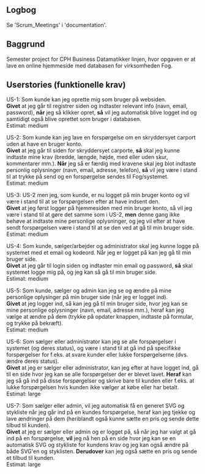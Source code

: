 ## Logbog
Se 'Scrum_Meetings' i 'documentation'.

## Baggrund
Semester project for CPH Business Datamatikker linjen, hvor opgaven er at lave en online hjemmeside med databasen for virksomheden Fog.

## Userstories (funktionelle krav)
US-1: Som kunde kan jeg oprette mig som bruger på websiden.  
**Givet** at jeg går til registrer siden og indtaster relevant info (navn, email, password), **når** jeg så klikker opret, **så** vil jeg automatisk blive logget ind og samtidigt også blive oprettet som bruger i databasen.<br/>
Estimat: medium

US-2: Som kunde kan jeg lave en forspørgelse om en skryddersyet carport uden at have en bruger konto.  
**Givet** at jeg går til siden for skryddersyet carporte, **så** skal jeg kunne indtaste mine krav (bredde, længde, højde, med eller uden skur, kommentarer mm.). 
**Når** jeg så er færdig med kravene skal jeg blot indtaste personlig oplysninger (navn, email, adresse, telefon), **så** vil jeg være i stand til at trykke på send og en forspørgelse sendes til Fog/systemet.  
Estimat: medium

US-3: US-2 men jeg, som kunde, er nu logget på min bruger konto og vil være i stand til at se forspørgelsen efter at have indsent den.  
**Givet** at jeg først logger på hjemmesiden med min bruger konto, så vil jeg være i stand til at gøre det samme som i US-2, 
**men** denne gang ikke behøve at indtaste mine personlige oplysninger, og jeg vil efter at have sendt forspørgelsen være i stand til at se den ved at gå til min bruger side.  
Estimat: medium

US-4: Som kunde, sælger/arbejder og administrator skal jeg kunne logge på systemet med et email og kodeord. Når jeg er logget på kan jeg gå til min bruger side.  
**Givet** at jeg går til login siden og indtaster min email og password, **så** skal systemet logge mig på,
og jeg kan så gå til min bruger side.  
Estimat: medium

US-5: Som kunde, sælger og admin kan jeg se og ændre på mine personlige oplysinger på min bruger side (når jeg er logget ind).  
**Givet** at jeg logger ind, så kan jeg gå til min bruger side, hvor jeg kan se mine personlige oplysninger (navn, email, adresse mm.), heraf kan jeg vælge at ændre på dem (trykke på opdater knappen, indtaste på formular, og trykke på bekræft).  
Estimat: medium

US-6: Som sælger eller administrator kan jeg se alle forspørgelser i systemet (og deres status), og være i stand til at gå ind på specifikke forspørgelser for f.eks. at svare kunder eller lukke forspørgelserne (dvs. ændre deres status).  
**Givet** at jeg er sælger eller administrator, kan jeg efter at have logget ind, gå til en side hvor jeg kan se alle forspørgelser der er blevet lavet. **Heraf** kan jeg så gå ind på disse forspørgelser og skrive bare til kunden eller f.eks. at lukke forspørgelsen hvis kunden ikke vælger at købe eller har betalt.  
Estimat: large

US-7: Som sælger eller admin, vil jeg automatisk få en generet SVG og stykliste når jeg går ind på en kundes forspørgelse, heraf kan jeg tjekke og lave ændringer på dem (heriblandt også kunne sætte en pris og sende dette tilbud til kunden).  
**Givet** at jeg er sælger eller admin og er logget på, så når jeg har valgt at gå ind på en forspørgelse, **vil** jeg nå hen på en side hvor jeg kan se en automatisk SVG og stykliste for kundens krav og jeg kan også ændre på både SVG'en og styklisten. **Derudover** kan jeg også sætte en pris og sende et tilbud til kunden.  
Estimat: large
